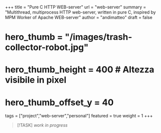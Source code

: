 +++
title = "Pure C HTTP WEB-server"
url = "web-server"
summary = "Multithread, multiprocess HTTP web-server, written in pure C, inspired by MPM Worker of Apache WEB-server"
author = "andimatteo"
draft = false
# hero_thumb = "/images/trash-collector-robot.jpg"
# hero_thumb_height = 400        # Altezza visibile in pixel
# hero_thumb_offset_y = 40
tags = ["project","web-server","personal"]
featured = true
weight = 1
+++

>[!TASK]
> *work in progress*
